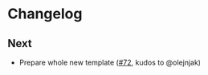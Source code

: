# Changelog

## Next

- Prepare whole new template ([#72](https://github.com/AckeeCZ/iOS-MVVM-ProjectTemplate/pull/72), kudos to @olejnjak)